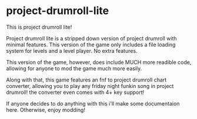 # project-drumroll-lite
This is project drumroll lite! 

Project drumroll lite is a stripped down version of project drumroll with minimal features. This version of the game only includes a file loading system for levels and a level player. No extra features.

This version of the game, however, does include MUCH more readible code, allowing for anyone to mod the game much more easily. 

Along with that, this game features an fnf to project drumroll chart converter, allowing you to play any friday night funkin song in project drumroll! the converter even comes with 4+ key support!

If anyone decides to do anything with this i'll make some documentaion here. Otherwise, enjoy modding!
